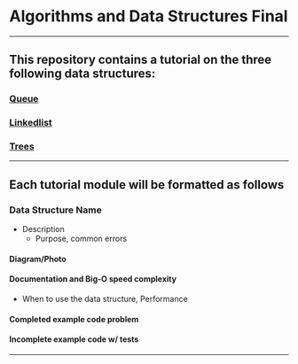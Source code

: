 # Algorithms and Data Structures Final
---
## This repository contains a tutorial on the three following data structures:

### [Queue](https://github.com/joehawkens/data-structures-final/blob/main/1-Queue.md)
### [Linkedlist](https://github.com/joehawkens/data-structures-final/blob/main/2-Linkedlist.md)
### [Trees](https://github.com/joehawkens/data-structures-final/blob/main/3-Trees.md)
---

## Each tutorial module will be formatted as follows

### Data Structure Name
- Description
    - Purpose, common errors
#### Diagram/Photo
#### Documentation and Big-O speed complexity
- When to use the data structure, Performance
#### Completed example code problem
#### Incomplete example code w/ tests

---
